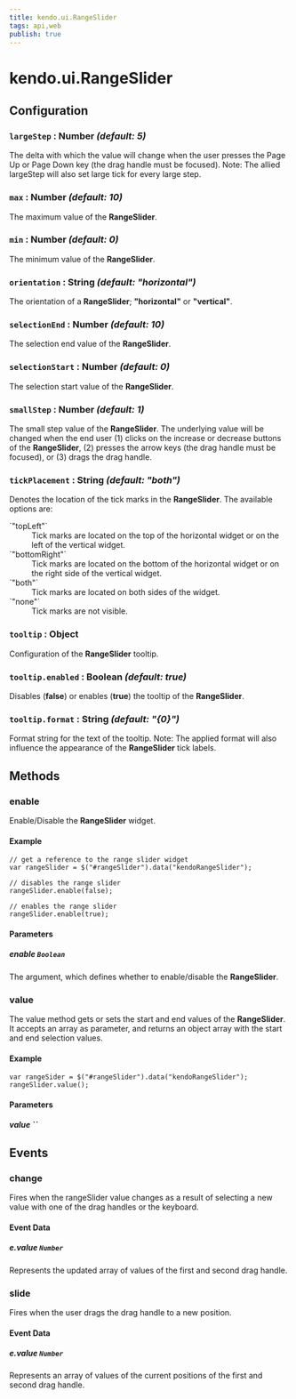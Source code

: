 ```yaml
---
title: kendo.ui.RangeSlider
tags: api,web
publish: true
---
```


# kendo.ui.RangeSlider

## Configuration

### `largeStep` : **Number** *(default: 5)*

The delta with which the value will change when the user presses the Page Up or Page Down key (the drag
handle must be focused). Note: The allied largeStep will also set large tick for every large step.

### `max` : **Number** *(default: 10)*

The maximum value of the **RangeSlider**.

### `min` : **Number** *(default: 0)*

The minimum value of the **RangeSlider**.

### `orientation` : **String** *(default: "horizontal")*

The orientation of a **RangeSlider**; **"horizontal"** or
**"vertical"**.

### `selectionEnd` : **Number** *(default: 10)*

The selection end value of the **RangeSlider**.

### `selectionStart` : **Number** *(default: 0)*

The selection start value of the **RangeSlider**.

### `smallStep` : **Number** *(default: 1)*

The small step value of the **RangeSlider**. The underlying value will be changed when the end
user (1) clicks on the increase or decrease buttons of the **RangeSlider**, (2) presses the
arrow keys (the drag handle must be focused), or (3) drags the drag handle.

### `tickPlacement` : **String** *(default: "both")*

Denotes the location of the tick marks in the **RangeSlider**. The available options are:
<div class="details-list">
   <dl>
        <dt>
             `"topLeft"`
        </dt>
        <dd>
             Tick marks are located on the top of the horizontal widget or on the left of
  the vertical widget.
        </dd>
        <dt>
             `"bottomRight"`
        </dt>
        <dd>
            Tick marks are located on the bottom of the horizontal widget or on the
  right side of the vertical widget.
        </dd>
        <dt>
             `"both"`
        </dt>
        <dd>
            Tick marks are located on both sides of the widget.
        </dd>
        <dt>
             `"none"`
        </dt>
        <dd>
            Tick marks are not visible.
        </dd>
   </dl>
</div>

### `tooltip` : **Object** 

Configuration of the **RangeSlider** tooltip.

### `tooltip.enabled` : **Boolean** *(default: true)*

Disables (**false**) or enables (**true**) the tooltip of the **RangeSlider**.

### `tooltip.format` : **String** *(default: "{0}")*

Format string for the text of the tooltip. Note: The applied format will also influence the appearance of
the **RangeSlider** tick labels.

## Methods

### enable

Enable/Disable the **RangeSlider** widget.

#### Example

    // get a reference to the range slider widget
    var rangeSlider = $("#rangeSlider").data("kendoRangeSlider");
    
    // disables the range slider
    rangeSlider.enable(false);
    
    // enables the range slider
    rangeSlider.enable(true);

#### Parameters

##### enable `Boolean`

The argument, which defines whether to enable/disable the **RangeSlider**.

### value

The value method gets or sets the start and end values of the **RangeSlider**. It
accepts an array as parameter, and returns an object array with the start and end
selection values.

#### Example

    var rangeSider = $("#rangeSlider").data("kendoRangeSlider");
    rangeSlider.value();

#### Parameters

##### value ``



## Events

### change

Fires when the rangeSlider value changes as a result of selecting a new value with one of the drag handles or the keyboard.

#### Event Data

##### e.value `Number`

Represents the updated array of values of the first and second drag handle.

### slide

Fires when the user drags the drag handle to a new position.

#### Event Data

##### e.value `Number`

Represents an array of values of the current positions of the first and second drag handle.